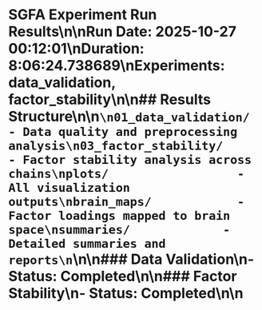 # SGFA Experiment Run Results\n\n**Run Date:** 2025-10-27 00:12:01\n**Duration:** 8:06:24.738689\n**Experiments:** data_validation, factor_stability\n\n## Results Structure\n\n```\n01_data_validation/     - Data quality and preprocessing analysis\n03_factor_stability/        - Factor stability analysis across chains\nplots/                  - All visualization outputs\nbrain_maps/            - Factor loadings mapped to brain space\nsummaries/             - Detailed summaries and reports\n```\n\n### Data Validation\n- Status: Completed\n\n### Factor Stability\n- Status: Completed\n\n
